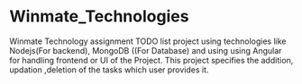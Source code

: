# Winmate_Technologies
Winmate Technology assignment TODO list project using technologies like Nodejs(For backend), MongoDB ((For Database) and using using Angular for handling frontend or UI of the Project. This project specifies the addition, updation ,deletion of the tasks which user provides it. 
